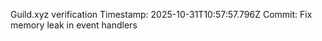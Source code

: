 Guild.xyz verification
Timestamp: 2025-10-31T10:57:57.796Z
Commit: Fix memory leak in event handlers